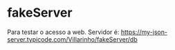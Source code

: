 # fakeServer
Para testar o acesso a web. 
Servidor é:
https://my-json-server.typicode.com/Villarinho/fakeServer/db
